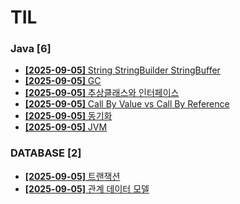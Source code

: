 # TIL
 
### Java [6]
- [**[2025-09-05]**  String StringBuilder StringBuffer](https://github.com/A-lass/TIL/blob/main/Java/String_StringBuilder_StringBuffer.md)
- [**[2025-09-05]**  GC](https://github.com/A-lass/TIL/blob/main/Java/GC.md)
- [**[2025-09-05]**  추상클래스와 인터페이스](https://github.com/A-lass/TIL/blob/main/Java/추상클래스와_인터페이스.md)
- [**[2025-09-05]**  Call By Value vs Call By Reference](https://github.com/A-lass/TIL/blob/main/Java/Call_By_Value_vs_Call_By_Reference.md)
- [**[2025-09-05]**  동기화](https://github.com/A-lass/TIL/blob/main/Java/동기화.md)
- [**[2025-09-05]**  JVM](https://github.com/A-lass/TIL/blob/main/Java/JVM.md)
### DATABASE [2]
- [**[2025-09-05]**  트랜잭션](https://github.com/A-lass/TIL/blob/main/DATABASE/트랜잭션.md)
- [**[2025-09-05]**  관계 데이터 모델](https://github.com/A-lass/TIL/blob/main/DATABASE/관계_데이터_모델.md)
